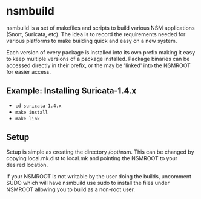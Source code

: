 # nsmbuild

nsmbuild is a set of makefiles and scripts to build various NSM
applications (Snort, Suricata, etc).  The idea is to record the
requirements needed for various platforms to make building quick and
easy on a new system.

Each version of every package is installed into its own prefix making
it easy to keep multiple versions of a package installed. Package
binaries can be accessed directly in their prefix, or the may be
'linked' into the NSMROOT for easier access.

## Example: Installing Suricata-1.4.x

* `cd suricata-1.4.x`
* `make install`
* `make link`

## Setup

Setup is simple as creating the directory /opt/nsm.  This can be
changed by copying local.mk.dist to local.mk and pointing the NSMROOT
to your desired location.

If your NSMROOT is not writable by the user doing the builds,
uncomment SUDO which will have nsmbuild use sudo to install the files
under NSMROOT allowing you to build as a non-root user.
